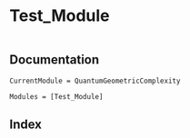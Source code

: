 # Test_Module
```@contents
```

## Documentation
```@meta
CurrentModule = QuantumGeometricComplexity
```

```@autodocs
Modules = [Test_Module]
```


## Index
```@index
```
